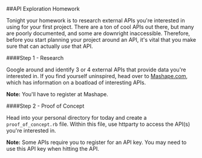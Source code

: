 ##API Exploration Homework

Tonight your homework is to research external APIs you're interested in using for your first project. There are a ton of cool APIs out there, but many are poorly documented, and some are downright inaccessible. Therefore, before you start planning your project around an API, it's vital that you make sure that can actually *use* that API.

####Step 1 - Research

Google around and identify 3 or 4 external APIs that provide data you're interested in. If you find yourself uninspired, head over to [Mashape.com](https://www.mashape.com/ismaelc/yoda-speak#!documentation), which has information on a boatload of interesting APIs.

__Note:__ You'll have to register at Mashape.


####Step 2 - Proof of Concept

Head into your personal directory for today and create a `proof_of_concept.rb` file. Within this file, use httparty to access the API(s) you're interested in. 

__Note:__ Some APIs require you to register for an API key. You may need to use this API key when hitting the API.
